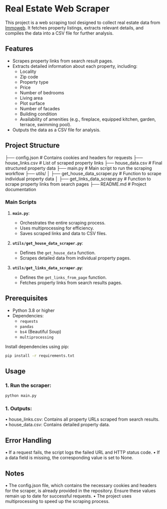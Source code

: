 # Real Estate Web Scraper

This project is a web scraping tool designed to collect real estate data from [Immoweb](https://www.immoweb.be/). It fetches property listings, extracts relevant details, and compiles the data into a CSV file for further analysis.

## Features

- Scrapes property links from search result pages.
- Extracts detailed information about each property, including:
  - Locality
  - Zip code
  - Property type
  - Price
  - Number of bedrooms
  - Living area
  - Plot surface
  - Number of facades
  - Building condition
  - Availability of amenities (e.g., fireplace, equipped kitchen, garden, terrace, swimming pool).
- Outputs the data as a CSV file for analysis.

## Project Structure

├── config.json # Contains cookies and headers for requests
├── house_links.csv # List of scraped property links
├── house_data.csv # Final structured property data
├── main.py # Main script to run the scraping workflow
├── utils/
│ ├── get_house_data_scraper.py # Function to scrape individual property data
│ ├── get_links_data_scraper.py # Function to scrape property links from search pages
├── README.md # Project documentation

### Main Scripts

1. **`main.py`**:

   - Orchestrates the entire scraping process.
   - Uses multiprocessing for efficiency.
   - Saves scraped links and data to CSV files.

2. **`utils/get_house_data_scraper.py`**:

   - Defines the `get_house_data` function.
   - Scrapes detailed data from individual property pages.

3. **`utils/get_links_data_scraper.py`**:
   - Defines the `get_links_from_page` function.
   - Fetches property links from search results pages.

## Prerequisites

- Python 3.8 or higher
- Dependencies:
  - `requests`
  - `pandas`
  - `bs4` (Beautiful Soup)
  - `multiprocessing`

Install dependencies using pip:

```bash
pip install -r requirements.txt
```

## Usage

### 1. Run the scraper:

```bash
python main.py
```

### 1. Outputs:

• house_links.csv: Contains all property URLs scraped from search results.
• house_data.csv: Contains detailed property data.

## Error Handling

• If a request fails, the script logs the failed URL and HTTP status code.
• If a data field is missing, the corresponding value is set to None.

## Notes

• The config.json file, which contains the necessary cookies and headers for the scraper, is already provided in the repository. Ensure these values remain up to date for successful requests.
• The project uses multiprocessing to speed up the scraping process.
